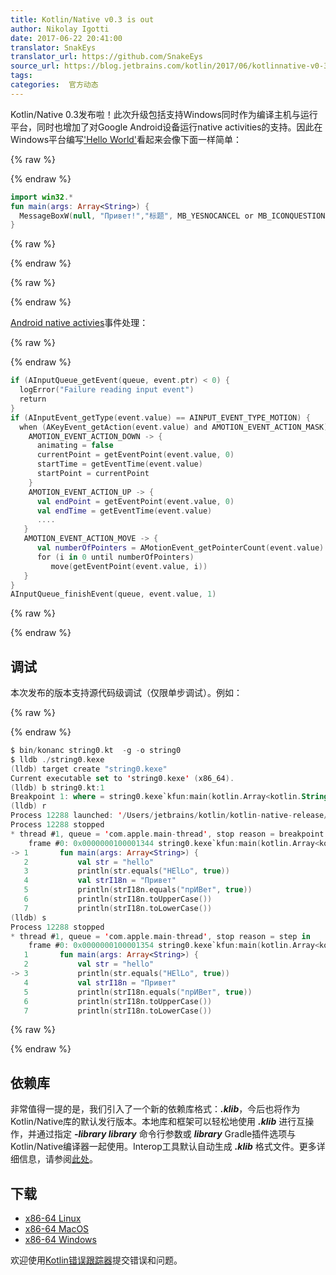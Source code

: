 ```yaml
---
title: Kotlin/Native v0.3 is out
author: Nikolay Igotti
date: 2017-06-22 20:41:00  
translator: SnakEys  
translator_url: https://github.com/SnakeEys
source_url: https://blog.jetbrains.com/kotlin/2017/06/kotlinnative-v0-3-is-out/
tags: 
categories:  官方动态
---
```


Kotlin/Native 0.3发布啦！此次升级包括支持Windows同时作为编译主机与运行平台，同时也增加了对Google Android设备运行native activities的支持。因此在Windows平台编写['Hello World'](https://github.com/JetBrains/kotlin-native/tree/master/samples/win32)看起来会像下面一样简单：

{% raw %}
<p></p>
{% endraw %}

```kotlin
import win32.*
fun main(args: Array<String>) {
  MessageBoxW(null, "Привет!","标题", MB_YESNOCANCEL or MB_ICONQUESTION)
}
```

{% raw %}
<p></p>
{% endraw %}


{% raw %}
<p><span id="more-5071"></span></p>
{% endraw %}

[Android native activies](https://github.com/JetBrains/kotlin-native/tree/master/samples/androidNativeActivity/src/main/kotlin)事件处理：

{% raw %}
<p></p>
{% endraw %}

```kotlin
if (AInputQueue_getEvent(queue, event.ptr) < 0) {
  logError("Failure reading input event")
  return
}
if (AInputEvent_getType(event.value) == AINPUT_EVENT_TYPE_MOTION) {
  when (AKeyEvent_getAction(event.value) and AMOTION_EVENT_ACTION_MASK) {
    AMOTION_EVENT_ACTION_DOWN -> {
      animating = false
      currentPoint = getEventPoint(event.value, 0)
      startTime = getEventTime(event.value)
      startPoint = currentPoint
    }
    AMOTION_EVENT_ACTION_UP -> {
      val endPoint = getEventPoint(event.value, 0)
      val endTime = getEventTime(event.value)
      ....
   }
   AMOTION_EVENT_ACTION_MOVE -> {
      val numberOfPointers = AMotionEvent_getPointerCount(event.value).toInt()
      for (i in 0 until numberOfPointers)
         move(getEventPoint(event.value, i))
   }
}
AInputQueue_finishEvent(queue, event.value, 1)
```

{% raw %}
<p></p>
{% endraw %}

## 调试

本次发布的版本支持源代码级调试（仅限单步调试）。例如：

{% raw %}
<p></p>
{% endraw %}

```kotlin
$ bin/konanc string0.kt  -g -o string0
$ lldb ./string0.kexe
(lldb) target create "string0.kexe"
Current executable set to 'string0.kexe' (x86_64).
(lldb) b string0.kt:1
Breakpoint 1: where = string0.kexe`kfun:main(kotlin.Array<kotlin.String>) + 4 at string0.kt:1, address = 0x0000000100001344
(lldb) r
Process 12288 launched: '/Users/jetbrains/kotlin/kotlin-native-release/kotlin-native/string0.kexe' (x86_64)
Process 12288 stopped
* thread #1, queue = 'com.apple.main-thread', stop reason = breakpoint 1.1
    frame #0: 0x0000000100001344 string0.kexe`kfun:main(kotlin.Array<kotlin.String>) at string0.kt:1
-> 1       fun main(args: Array<String>) {
   2           val str = "hello"
   3           println(str.equals("HElLo", true))
   4           val strI18n = "Привет"
   5           println(strI18n.equals("прИВет", true))
   6           println(strI18n.toUpperCase())
   7           println(strI18n.toLowerCase())
(lldb) s
Process 12288 stopped
* thread #1, queue = 'com.apple.main-thread', stop reason = step in
    frame #0: 0x0000000100001354 string0.kexe`kfun:main(kotlin.Array<kotlin.String>) at string0.kt:3
   1       fun main(args: Array<String>) {
   2           val str = "hello"
-> 3           println(str.equals("HElLo", true))
   4           val strI18n = "Привет"
   5           println(strI18n.equals("прИВет", true))
   6           println(strI18n.toUpperCase())
   7           println(strI18n.toLowerCase())
```

{% raw %}
<p></p>
{% endraw %}

## 依赖库

非常值得一提的是，我们引入了一个新的依赖库格式：***.klib***，今后也将作为Kotlin/Native库的默认发行版本。本地库和框架可以轻松地使用 ***.klib*** 进行互操作，并通过指定 ***-library library*** 命令行参数或 ***library*** Gradle插件选项与Kotlin/Native编译器一起使用。Interop工具默认自动生成 ***.klib*** 格式文件。更多详细信息，请参阅[此处](https://github.com/JetBrains/kotlin-native/blob/master/LIBRARIES.md)。
## 下载

* [x86-64 Linux](http://download.jetbrains.8686c.com/kotlin/native/kotlin-native-linux-0.3.tar.gz)
* [x86-64 MacOS](http://download.jetbrains.8686c.com/kotlin/native/kotlin-native-macos-0.3.tar.gz)
* [x86-64 Windows](http://download.jetbrains.8686c.com/kotlin/native/kotlin-native-windows-0.3.zip)

欢迎使用[Kotlin错误跟踪器](https://youtrack.jetbrains.com/oauth?state=%2Fnewissue%3Fproject%3Dkotlin)提交错误和问题。

